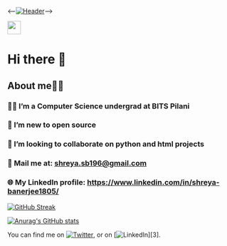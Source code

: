 <--[![Header](https://raw.githubusercontent.com/MartinHeinz/<OWNER>/<OWNER>/readme_header.png "Header")](https://some-url.dev/)-->
               
 <img src="https://raw.githubusercontent.com/<OWNER>/<OWNER>/master/<GIF_NAME>.gif" width="30px">

# Hi there 👋
## About me👩‍💻

### 👩‍🎓 I’m a Computer Science undergrad at BITS Pilani

### 🧐 I’m new to open source

### 👯 I’m looking to collaborate on python and html projects

### 📧 Mail me at: shreya.sb196@gmail.com

### 🌐 My LinkedIn profile: https://www.linkedin.com/in/shreya-banerjee1805/


[![GitHub Streak](https://github-readme-streak-stats.herokuapp.com/?user=Shreya1805-web&theme=dark)](https://git.io/streak-stats)

[![Anurag's GitHub stats](https://github-readme-stats.vercel.app/api?username=Shreya1805-web)](https://github.com/anuraghazra/github-readme-stats)

<!-- Actual text -->

You can find me on [![Twitter][1.2]][1], or on [![LinkedIn][3.2]][3].

<!-- Icons -->

[1.2]: http://i.imgur.com/wWzX9uB.png (twitter icon without padding)
[3.2]: https://raw.githubusercontent.com/MartinHeinz/MartinHeinz/master/linkedin-3-16.png (LinkedIn icon without padding)

<!-- Links to your social media accounts -->

[1]: https://twitter.com/Martin_Heinz_
[2]: https://www.linkedin.com/in/heinz-martin/

